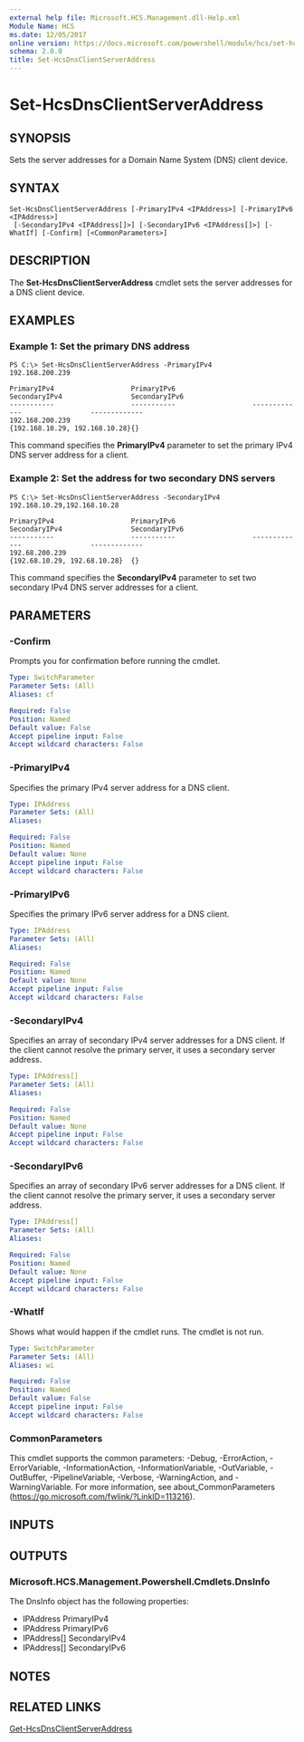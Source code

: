 ```yaml
---
external help file: Microsoft.HCS.Management.dll-Help.xml
Module Name: HCS
ms.date: 12/05/2017
online version: https://docs.microsoft.com/powershell/module/hcs/set-hcsdnsclientserveraddress?view=windowsserver2012r2-ps&wt.mc_id=ps-gethelp
schema: 2.0.0
title: Set-HcsDnsClientServerAddress
---
```


# Set-HcsDnsClientServerAddress

## SYNOPSIS
Sets the server addresses for a Domain Name System (DNS) client device.

## SYNTAX

```
Set-HcsDnsClientServerAddress [-PrimaryIPv4 <IPAddress>] [-PrimaryIPv6 <IPAddress>]
 [-SecondaryIPv4 <IPAddress[]>] [-SecondaryIPv6 <IPAddress[]>] [-WhatIf] [-Confirm] [<CommonParameters>]
```

## DESCRIPTION
The **Set-HcsDnsClientServerAddress** cmdlet sets the server addresses for a DNS client device.

## EXAMPLES

### Example 1: Set the primary DNS address
```
PS C:\> Set-HcsDnsClientServerAddress -PrimaryIPv4 
192.168.200.239

PrimaryIPv4                   PrimaryIPv6                   SecondaryIPv4                 SecondaryIPv6
-----------                   -----------                   -------------                 -------------
192.168.200.239                                             {192.168.10.29, 192.168.10.28}{}
```

This command specifies the **PrimaryIPv4** parameter to set the primary IPv4 DNS server address for a client.

### Example 2: Set the address for two secondary DNS servers
```
PS C:\> Set-HcsDnsClientServerAddress -SecondaryIPv4 
192.168.10.29,192.168.10.28

PrimaryIPv4                   PrimaryIPv6                   SecondaryIPv4                 SecondaryIPv6
-----------                   -----------                   -------------                 -------------
192.68.200.239                                              {192.68.10.29, 192.68.10.28}  {}
```

This command specifies the **SecondaryIPv4** parameter to set two secondary IPv4 DNS server addresses for a client.

## PARAMETERS

### -Confirm
Prompts you for confirmation before running the cmdlet.

```yaml
Type: SwitchParameter
Parameter Sets: (All)
Aliases: cf

Required: False
Position: Named
Default value: False
Accept pipeline input: False
Accept wildcard characters: False
```

### -PrimaryIPv4
Specifies the primary IPv4 server address for a DNS client.

```yaml
Type: IPAddress
Parameter Sets: (All)
Aliases: 

Required: False
Position: Named
Default value: None
Accept pipeline input: False
Accept wildcard characters: False
```

### -PrimaryIPv6
Specifies the primary IPv6 server address for a DNS client.

```yaml
Type: IPAddress
Parameter Sets: (All)
Aliases: 

Required: False
Position: Named
Default value: None
Accept pipeline input: False
Accept wildcard characters: False
```

### -SecondaryIPv4
Specifies an array of secondary IPv4 server addresses for a DNS client.
If the client cannot resolve the primary server, it uses a secondary server address.

```yaml
Type: IPAddress[]
Parameter Sets: (All)
Aliases: 

Required: False
Position: Named
Default value: None
Accept pipeline input: False
Accept wildcard characters: False
```

### -SecondaryIPv6
Specifies an array of secondary IPv6 server addresses for a DNS client.
If the client cannot resolve the primary server, it uses a secondary server address.

```yaml
Type: IPAddress[]
Parameter Sets: (All)
Aliases: 

Required: False
Position: Named
Default value: None
Accept pipeline input: False
Accept wildcard characters: False
```

### -WhatIf
Shows what would happen if the cmdlet runs.
The cmdlet is not run.

```yaml
Type: SwitchParameter
Parameter Sets: (All)
Aliases: wi

Required: False
Position: Named
Default value: False
Accept pipeline input: False
Accept wildcard characters: False
```

### CommonParameters
This cmdlet supports the common parameters: -Debug, -ErrorAction, -ErrorVariable, -InformationAction, -InformationVariable, -OutVariable, -OutBuffer, -PipelineVariable, -Verbose, -WarningAction, and -WarningVariable. For more information, see about_CommonParameters (https://go.microsoft.com/fwlink/?LinkID=113216).

## INPUTS

## OUTPUTS

### Microsoft.HCS.Management.Powershell.Cmdlets.DnsInfo
The DnsInfo object has the following properties:

- IPAddress PrimaryIPv4 
- IPAddress PrimaryIPv6 
- IPAddress\[\] SecondaryIPv4 
- IPAddress\[\] SecondaryIPv6

## NOTES

## RELATED LINKS

[Get-HcsDnsClientServerAddress](./Get-HcsDnsClientServerAddress.md)

